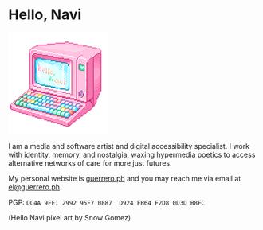 # Hello, Navi

![Colourful computer terminal with the text "Hello Navi" on screen](hello_navi.png)

I am a media and software artist and digital accessibility specialist. I work with identity, memory, and nostalgia, waxing hypermedia poetics to access alternative networks of care for more just futures.

My personal website is [guerrero.ph](https://guerrero.ph) and you may reach me via email at el@guerrero.ph.

PGP: `DC4A 9FE1 2992 95F7 0887  D924 FB64 F2D8 0D3D B8FC`

(Hello Navi pixel art by Snow Gomez)
